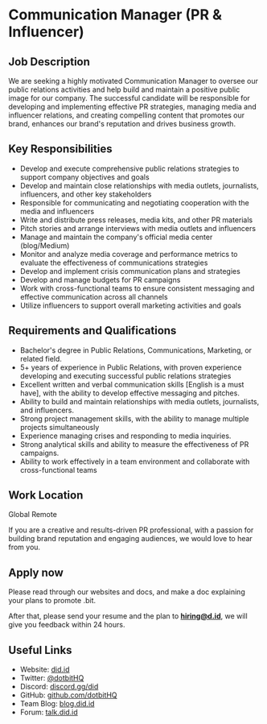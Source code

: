 # Communication Manager (PR & Influencer) 

## Job Description

We are seeking a highly motivated Communication Manager to oversee our public relations activities and help build and maintain a positive public image for our company. The successful candidate will be responsible for developing and implementing effective PR strategies, managing media and influencer relations, and creating compelling content that promotes our brand, enhances our brand's reputation and drives business growth.

## Key Responsibilities

- Develop and execute comprehensive public relations strategies to support company objectives and goals
- Develop and maintain close relationships with media outlets, journalists, influencers, and other key stakeholders
- Responsible for communicating and negotiating cooperation with the media and influencers
- Write and distribute press releases, media kits, and other PR materials
- Pitch stories and arrange interviews with media outlets and influencers
- Manage and maintain the company's official media center (blog/Medium)
- Monitor and analyze media coverage and performance metrics to evaluate the effectiveness of communications strategies
- Develop and implement crisis communication plans and strategies
- Develop and manage budgets for PR campaigns
- Work with cross-functional teams to ensure consistent messaging and effective communication across all channels
- Utilize influencers to support overall marketing activities and goals

## Requirements and Qualifications

- Bachelor's degree in Public Relations, Communications, Marketing, or related field.
- 5+ years of experience in Public Relations, with proven experience developing and executing successful public relations strategies
- Excellent written and verbal communication skills [English is a must have], with the ability to develop effective messaging and pitches.
- Ability to build and maintain relationships with media outlets, journalists, and influencers.
- Strong project management skills, with the ability to manage multiple projects simultaneously
- Experience managing crises and responding to media inquiries.
- Strong analytical skills and ability to measure the effectiveness of PR campaigns.
- Ability to work effectively in a team environment and collaborate with cross-functional teams

## Work Location

Global Remote


If you are a creative and results-driven PR professional, with a passion for building brand reputation and engaging audiences, we would love to hear from you.

## Apply now

Please read through our websites and docs, and make a doc explaining your plans to promote .bit.

After that, please send your resume and the plan to **hiring@d.id**, we will give you feedback within 24 hours.

## Useful Links
- Website: [did.id](https://did.id)
- Twitter: [@dotbitHQ](https://twitter.com/dotbithq)
- Discord: [discord.gg/did](https://discord.gg/did)
- GitHub: [github.com/dotbitHQ](https://github.com/dotbitHQ)
- Team Blog: [blog.did.id](https://blog.did.id)
- Forum: [talk.did.id](https://talk.did.id)